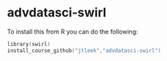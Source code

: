 # advdatasci-swirl

To install this from R you can do the following:

```S
library(swirl)
install_course_github("jtleek","advdatasci-swirl")
```
